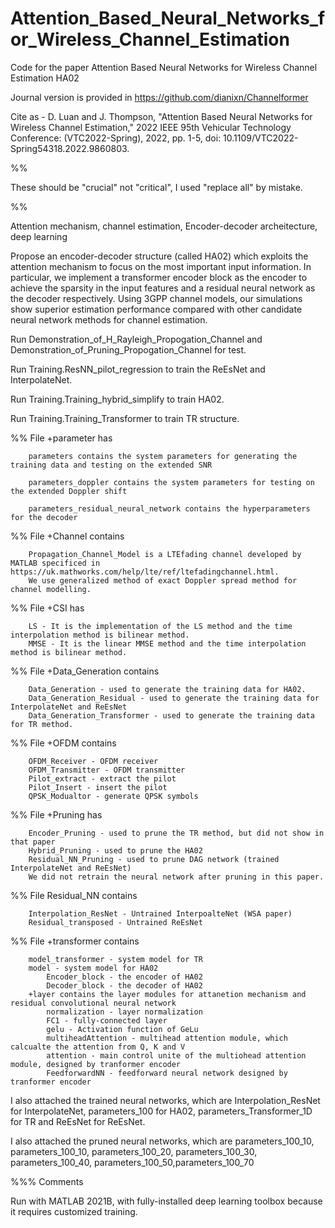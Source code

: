# Attention_Based_Neural_Networks_for_Wireless_Channel_Estimation
Code for the paper Attention Based Neural Networks for Wireless Channel Estimation HA02

Journal version is provided in https://github.com/dianixn/Channelformer

Cite as - D. Luan and J. Thompson, "Attention Based Neural Networks for Wireless Channel Estimation," 2022 IEEE 95th Vehicular Technology Conference: (VTC2022-Spring), 2022, pp. 1-5, doi: 10.1109/VTC2022-Spring54318.2022.9860803.

%%

These should be "crucial" not "critical", I used "replace all" by mistake. 

%%

Attention mechanism, channel estimation, Encoder-decoder archeitecture, deep learning

Propose an encoder-decoder structure (called HA02) which exploits the attention mechanism to focus on the most important input information. In particular, we implement a transformer encoder block as the encoder to achieve the sparsity in the input features and a residual neural network as the decoder respectively. Using 3GPP channel models, our simulations show superior estimation performance compared with other candidate neural network methods for channel estimation.

Run Demonstration_of_H_Rayleigh_Propogation_Channel and Demonstration_of_Pruning_Propogation_Channel for test. 

Run Training.ResNN_pilot_regression to train the ReEsNet and InterpolateNet. 

Run Training.Training_hybrid_simplify to train HA02. 

Run Training.Training_Transformer to train TR structure. 

%% File +parameter has 

		parameters contains the system parameters for generating the training data and testing on the extended SNR

		parameters_doppler contains the system parameters for testing on the extended Doppler shift

		parameters_residual_neural_network contains the hyperparameters for the decoder

%% File +Channel contains 

		Propagation_Channel_Model is a LTEfading channel developed by MATLAB specificed in https://uk.mathworks.com/help/lte/ref/ltefadingchannel.html. 
		We use generalized method of exact Doppler spread method for channel modelling. 

%% File +CSI has

		LS - It is the implementation of the LS method and the time interpolation method is bilinear method. 
		MMSE - It is the linear MMSE method and the time interpolation method is bilinear method. 

%% File +Data_Generation contains

		Data_Generation - used to generate the training data for HA02. 
		Data_Generation_Residual - used to generate the training data for InterpolateNet and ReEsNet
		Data_Generation_Transformer - used to generate the training data for TR method. 

%% File +OFDM contains 

		OFDM_Receiver - OFDM receiver
		OFDM_Transmitter - OFDM transmitter
		Pilot_extract - extract the pilot 
		Pilot_Insert - insert the pilot 
		QPSK_Modualtor - generate QPSK symbols 

%% File +Pruning has

		Encoder_Pruning - used to prune the TR method, but did not show in that paper
		Hybrid_Pruning - used to prune the HA02
		Residual_NN_Pruning - used to prune DAG network (trained InterpolateNet and ReEsNet)
		We did not retrain the neural network after pruning in this paper. 

%% File Residual_NN contains 

		Interpolation_ResNet - Untrained InterpoalteNet (WSA paper)
		Residual_transposed - Untrained ReEsNet

%% File +transformer contains

		model_transformer - system model for TR
		model - system model for HA02
			Encoder_block - the encoder of HA02 
			Decoder_block - the decoder of HA02
		+layer contains the layer modules for attanetion mechanism and residual convolutional neural network
			normalization - layer normalization
			FC1 - fully-connected layer
			gelu - Activation function of GeLu
			multiheadAttention - multihead attention module, which calcualte the attention from Q, K and V
			attention - main control unite of the multiohead attention module, designed by tranformer encoder
			FeedforwardNN - feedforward neural network designed by tranformer encoder

I also attached the trained neural networks, which are Interpolation_ResNet for InterpolateNet, parameters_100 for HA02, parameters_Transformer_1D for TR and ReEsNet for ReEsNet. 

I also attached the pruned neural networks, which are parameters_100_10, parameters_100_10, parameters_100_20, parameters_100_30, parameters_100_40, parameters_100_50,parameters_100_70

%%% Comments 

Run with MATLAB 2021B, with fully-installed deep learning toolbox because it requires customized training. 
